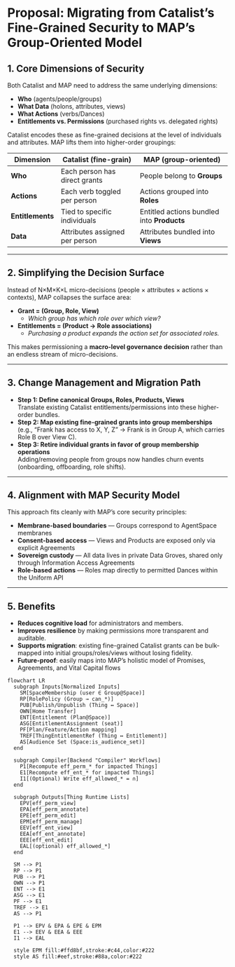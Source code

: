 # Proposal: Migrating from Catalist’s Fine-Grained Security to MAP’s Group-Oriented Model

## 1. Core Dimensions of Security

Both Catalist and MAP need to address the same underlying dimensions:
- **Who** (agents/people/groups)
- **What Data** (holons, attributes, views) 
- **What Actions** (verbs/Dances)
- **Entitlements vs. Permissions** (purchased rights vs. delegated rights)

Catalist encodes these as fine-grained decisions at the level of individuals and attributes. MAP lifts them into higher-order groupings:

| Dimension        | Catalist (fine-grain)          | MAP (group-oriented)                       |
|------------------|--------------------------------|--------------------------------------------|
| **Who**          | Each person has direct grants  | People belong to **Groups**                |
| **Actions**      | Each verb toggled per person   | Actions grouped into **Roles**             |
| **Entitlements** | Tied to specific individuals   | Entitled actions bundled into **Products** |
| **Data**         | Attributes assigned per person | Attributes bundled into **Views**          |

---

## 2. Simplifying the Decision Surface

Instead of N×M×K×L micro-decisions (people × attributes × actions × contexts), MAP collapses the surface area:

- **Grant = (Group, Role, View)**
    - *Which group has which role over which view?*
- **Entitlements = (Product → Role associations)**
    - *Purchasing a product expands the action set for associated roles.*

This makes permissioning a **macro-level governance decision** rather than an endless stream of micro-decisions.

---

## 3. Change Management and Migration Path

- **Step 1: Define canonical Groups, Roles, Products, Views**  
  Translate existing Catalist entitlements/permissions into these higher-order bundles.
- **Step 2: Map existing fine-grained grants into group memberships**  
  (e.g., “Frank has access to X, Y, Z” → Frank is in Group A, which carries Role B over View C).
- **Step 3: Retire individual grants in favor of group membership operations**  
  Adding/removing people from groups now handles churn events (onboarding, offboarding, role shifts).

---

## 4. Alignment with MAP Security Model

This approach fits cleanly with MAP’s core security principles:

- **Membrane-based boundaries** — Groups correspond to AgentSpace membranes 
- **Consent-based access** — Views and Products are exposed only via explicit Agreements 
- **Sovereign custody** — All data lives in private Data Groves, shared only through Information Access Agreements 
- **Role-based actions** — Roles map directly to permitted Dances within the Uniform API 

---

## 5. Benefits

- **Reduces cognitive load** for administrators and members.
- **Improves resilience** by making permissions more transparent and auditable.
- **Supports migration**: existing fine-grained Catalist grants can be bulk-mapped into initial groups/roles/views without losing fidelity.
- **Future-proof**: easily maps into MAP’s holistic model of Promises, Agreements, and Vital Capital flows 

```mermaid
flowchart LR
  subgraph Inputs[Normalized Inputs]
    SM[SpaceMembership (user ∈ Group@Space)]
    RP[RolePolicy (Group → can_*)]
    PUB[Publish/Unpublish (Thing ↔ Space)]
    OWN[Home Transfer]
    ENT[Entitlement (Plan@Space)]
    ASG[EntitlementAssignment (seat)]
    PF[Plan/Feature/Action mapping]
    TREF[ThingEntitlementRef (Thing ↔ Entitlement)]
    AS[Audience Set (Space:is_audience_set)]
  end

  subgraph Compiler[Backend "Compiler" Workflows]
    P1[Recompute eff_perm_* for impacted Things]
    E1[Recompute eff_ent_* for impacted Things]
    I1[(Optional) Write eff_allowed_* = ∩]
  end

  subgraph Outputs[Thing Runtime Lists]
    EPV[eff_perm_view]
    EPA[eff_perm_annotate]
    EPE[eff_perm_edit]
    EPM[eff_perm_manage]
    EEV[eff_ent_view]
    EEA[eff_ent_annotate]
    EEE[eff_ent_edit]
    EAL[(optional) eff_allowed_*]
  end

  SM --> P1
  RP --> P1
  PUB --> P1
  OWN --> P1
  ENT --> E1
  ASG --> E1
  PF --> E1
  TREF --> E1
  AS --> P1

  P1 --> EPV & EPA & EPE & EPM
  E1 --> EEV & EEA & EEE
  I1 --> EAL

  style EPM fill:#ffd8bf,stroke:#c44,color:#222
  style AS fill:#eef,stroke:#88a,color:#222
```
 